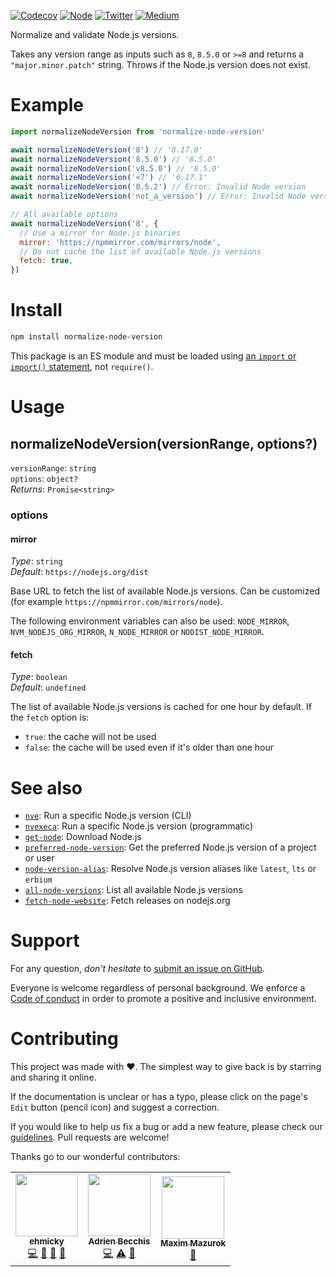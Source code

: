 [![Codecov](https://img.shields.io/codecov/c/github/ehmicky/normalize-node-version.svg?label=tested&logo=codecov)](https://codecov.io/gh/ehmicky/normalize-node-version)
[![Node](https://img.shields.io/node/v/normalize-node-version.svg?logo=node.js)](https://www.npmjs.com/package/normalize-node-version)
[![Twitter](https://img.shields.io/badge/%E2%80%8B-twitter-4cc61e.svg?logo=twitter)](https://twitter.com/intent/follow?screen_name=ehmicky)
[![Medium](https://img.shields.io/badge/%E2%80%8B-medium-4cc61e.svg?logo=medium)](https://medium.com/@ehmicky)

Normalize and validate Node.js versions.

Takes any version range as inputs such as `8`, `8.5.0` or `>=8` and returns a
`"major.minor.patch"` string. Throws if the Node.js version does not exist.

# Example

<!-- Remove 'eslint-skip' once estree supports top-level await -->
<!-- eslint-skip -->

```js
import normalizeNodeVersion from 'normalize-node-version'

await normalizeNodeVersion('8') // '8.17.0'
await normalizeNodeVersion('8.5.0') // '8.5.0'
await normalizeNodeVersion('v8.5.0') // '8.5.0'
await normalizeNodeVersion('<7') // '6.17.1'
await normalizeNodeVersion('8.5.2') // Error: Invalid Node version
await normalizeNodeVersion('not_a_version') // Error: Invalid Node version

// All available options
await normalizeNodeVersion('8', {
  // Use a mirror for Node.js binaries
  mirror: 'https://npmmirror.com/mirrors/node',
  // Do not cache the list of available Node.js versions
  fetch: true,
})
```

# Install

```bash
npm install normalize-node-version
```

This package is an ES module and must be loaded using
[an `import` or `import()` statement](https://gist.github.com/sindresorhus/a39789f98801d908bbc7ff3ecc99d99c),
not `require()`.

# Usage

## normalizeNodeVersion(versionRange, options?)

`versionRange`: `string`\
`options`: `object?`\
_Returns_: `Promise<string>`

### options

#### mirror

_Type_: `string`\
_Default_: `https://nodejs.org/dist`

Base URL to fetch the list of available Node.js versions. Can be customized (for
example `https://npmmirror.com/mirrors/node`).

The following environment variables can also be used: `NODE_MIRROR`,
`NVM_NODEJS_ORG_MIRROR`, `N_NODE_MIRROR` or `NODIST_NODE_MIRROR`.

#### fetch

_Type_: `boolean`\
_Default_: `undefined`

The list of available Node.js versions is cached for one hour by default. If the
`fetch` option is:

- `true`: the cache will not be used
- `false`: the cache will be used even if it's older than one hour

# See also

- [`nve`](https://github.com/ehmicky/nve): Run a specific Node.js version (CLI)
- [`nvexeca`](https://github.com/ehmicky/nve): Run a specific Node.js version
  (programmatic)
- [`get-node`](https://github.com/ehmicky/get-node): Download Node.js
- [`preferred-node-version`](https://github.com/ehmicky/preferred-node-version):
  Get the preferred Node.js version of a project or user
- [`node-version-alias`](https://github.com/ehmicky/node-version-alias): Resolve
  Node.js version aliases like `latest`, `lts` or `erbium`
- [`all-node-versions`](https://github.com/ehmicky/all-node-versions): List all
  available Node.js versions
- [`fetch-node-website`](https://github.com/ehmicky/fetch-node-website): Fetch
  releases on nodejs.org

# Support

For any question, _don't hesitate_ to [submit an issue on GitHub](../../issues).

Everyone is welcome regardless of personal background. We enforce a
[Code of conduct](CODE_OF_CONDUCT.md) in order to promote a positive and
inclusive environment.

# Contributing

This project was made with ❤️. The simplest way to give back is by starring and
sharing it online.

If the documentation is unclear or has a typo, please click on the page's `Edit`
button (pencil icon) and suggest a correction.

If you would like to help us fix a bug or add a new feature, please check our
[guidelines](CONTRIBUTING.md). Pull requests are welcome!

Thanks go to our wonderful contributors:

<!-- ALL-CONTRIBUTORS-LIST:START -->
<!-- prettier-ignore-start -->
<!-- markdownlint-disable -->
<table>
  <tr>
    <td align="center"><a href="https://twitter.com/ehmicky"><img src="https://avatars2.githubusercontent.com/u/8136211?v=4?s=100" width="100px;" alt=""/><br /><sub><b>ehmicky</b></sub></a><br /><a href="https://github.com/ehmicky/normalize-node-version/commits?author=ehmicky" title="Code">💻</a> <a href="#design-ehmicky" title="Design">🎨</a> <a href="#ideas-ehmicky" title="Ideas, Planning, & Feedback">🤔</a> <a href="https://github.com/ehmicky/normalize-node-version/commits?author=ehmicky" title="Documentation">📖</a></td>
    <td align="center"><a href="https://twitter.com/adrieankhisbe"><img src="https://avatars1.githubusercontent.com/u/2601132?v=4?s=100" width="100px;" alt=""/><br /><sub><b>Adrien Becchis</b></sub></a><br /><a href="https://github.com/ehmicky/normalize-node-version/commits?author=AdrieanKhisbe" title="Code">💻</a> <a href="https://github.com/ehmicky/normalize-node-version/commits?author=AdrieanKhisbe" title="Tests">⚠️</a> <a href="#ideas-AdrieanKhisbe" title="Ideas, Planning, & Feedback">🤔</a></td>
    <td align="center"><a href="https://maxim.mazurok.com"><img src="https://avatars.githubusercontent.com/u/7756211?v=4?s=100" width="100px;" alt=""/><br /><sub><b>Maxim Mazurok</b></sub></a><br /><a href="#ideas-Maxim-Mazurok" title="Ideas, Planning, & Feedback">🤔</a></td>
  </tr>
</table>

<!-- markdownlint-restore -->
<!-- prettier-ignore-end -->

<!-- ALL-CONTRIBUTORS-LIST:END -->
